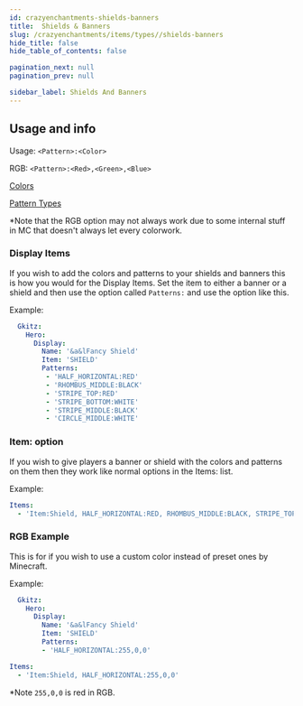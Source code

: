 ```yaml
---
id: crazyenchantments-shields-banners
title:  Shields & Banners
slug: /crazyenchantments/items/types//shields-banners
hide_title: false
hide_table_of_contents: false

pagination_next: null
pagination_prev: null

sidebar_label: Shields And Banners
---
```

## Usage and info
Usage: `<Pattern>:<Color>`

RGB: `<Pattern>:<Red>,<Green>,<Blue>`

[Colors](https://jd.papermc.io/paper/1.20/org/bukkit/DyeColor.html)

[Pattern Types](https://jd.papermc.io/paper/1.20/org/bukkit/block/banner/PatternType.html)

*Note that the RGB option may not always work due to some internal stuff in MC that doesn't always let every colorwork.

### Display Items
If you wish to add the colors and patterns to your shields and banners this is how you would for the Display Items.
Set the item to either a banner or a shield and then use the option called `Patterns:` and use the option like this.

Example:
```yaml
  Gkitz:
    Hero:
      Display:
        Name: '&a&lFancy Shield'
        Item: 'SHIELD'
        Patterns:
         - 'HALF_HORIZONTAL:RED'
         - 'RHOMBUS_MIDDLE:BLACK'
         - 'STRIPE_TOP:RED'
         - 'STRIPE_BOTTOM:WHITE'
         - 'STRIPE_MIDDLE:BLACK'
         - 'CIRCLE_MIDDLE:WHITE'
```

### Item: option
If you wish to give players a banner or shield with the colors and patterns on them then they work like normal options in the Items: list.

Example:
```yaml
Items:
  - 'Item:Shield, HALF_HORIZONTAL:RED, RHOMBUS_MIDDLE:BLACK, STRIPE_TOP:RED, STRIPE_BOTTOM:WHITE, STRIPE_MIDDLE:BLACK, CIRCLE_MIDDLE:WHITE'
```

### RGB Example
This is for if you wish to use a custom color instead of preset ones by Minecraft.

Example:
```yaml
  Gkitz:
    Hero:
      Display:
        Name: '&a&lFancy Shield'
        Item: 'SHIELD'
        Patterns:
        - 'HALF_HORIZONTAL:255,0,0'
```
```yaml
Items:
  - 'Item:Shield, HALF_HORIZONTAL:255,0,0'
```
*Note `255,0,0` is red in RGB.